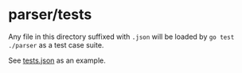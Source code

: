 # parser/tests

Any file in this directory suffixed with `.json` will be loaded by `go test ./parser` as a test case suite.

See [tests.json](tests.json) as an example.
